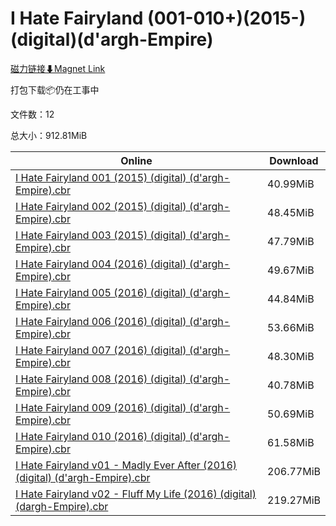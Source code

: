 # I Hate Fairyland (001-010+)(2015-)(digital)(d'argh-Empire)

[磁力链接⬇Magnet Link](magnet:?xt=urn:btih:5ade84c9f542387963f4bc2d788167ebe1ff8311&dn=I%20Hate%20Fairyland%20%28001-010%2B%29%282015-%29%28digital%29%28d%27argh-Empire%29)

打包下载📦仍在工事中

文件数：12

总大小：912.81MiB

Online | Download
--- | ---
[I Hate Fairyland 001 (2015) (digital) (d'argh-Empire).cbr](https://github.com/alicewish/markdown/blob/master/comic/I-Hate-Fairyland-001-2015-digital-dargh-Empire-cbr.md) | 40.99MiB
[I Hate Fairyland 002 (2015) (digital) (d'argh-Empire).cbr](https://github.com/alicewish/markdown/blob/master/comic/I-Hate-Fairyland-002-2015-digital-dargh-Empire-cbr.md) | 48.45MiB
[I Hate Fairyland 003 (2015) (digital) (d'argh-Empire).cbr](https://github.com/alicewish/markdown/blob/master/comic/I-Hate-Fairyland-003-2015-digital-dargh-Empire-cbr.md) | 47.79MiB
[I Hate Fairyland 004 (2016) (digital) (d'argh-Empire).cbr](https://github.com/alicewish/markdown/blob/master/comic/I-Hate-Fairyland-004-2016-digital-dargh-Empire-cbr.md) | 49.67MiB
[I Hate Fairyland 005 (2016) (digital) (d'argh-Empire).cbr](https://github.com/alicewish/markdown/blob/master/comic/I-Hate-Fairyland-005-2016-digital-dargh-Empire-cbr.md) | 44.84MiB
[I Hate Fairyland 006 (2016) (digital) (d'argh-Empire).cbr](https://github.com/alicewish/markdown/blob/master/comic/I-Hate-Fairyland-006-2016-digital-dargh-Empire-cbr.md) | 53.66MiB
[I Hate Fairyland 007 (2016) (digital) (d'argh-Empire).cbr](https://github.com/alicewish/markdown/blob/master/comic/I-Hate-Fairyland-007-2016-digital-dargh-Empire-cbr.md) | 48.30MiB
[I Hate Fairyland 008 (2016) (digital) (d'argh-Empire).cbr](https://github.com/alicewish/markdown/blob/master/comic/I-Hate-Fairyland-008-2016-digital-dargh-Empire-cbr.md) | 40.78MiB
[I Hate Fairyland 009 (2016) (digital) (d'argh-Empire).cbr](https://github.com/alicewish/markdown/blob/master/comic/I-Hate-Fairyland-009-2016-digital-dargh-Empire-cbr.md) | 50.69MiB
[I Hate Fairyland 010 (2016) (digital) (d'argh-Empire).cbr](https://github.com/alicewish/markdown/blob/master/comic/I-Hate-Fairyland-010-2016-digital-dargh-Empire-cbr.md) | 61.58MiB
[I Hate Fairyland v01 - Madly Ever After (2016) (digital) (d'argh-Empire).cbr](https://github.com/alicewish/markdown/blob/master/comic/I-Hate-Fairyland-v01-Madly-Ever-After-2016-digital-dargh-Empire-cbr.md) | 206.77MiB
[I Hate Fairyland v02 - Fluff My Life (2016) (digital) (dargh-Empire).cbr](https://github.com/alicewish/markdown/blob/master/comic/I-Hate-Fairyland-v02-Fluff-My-Life-2016-digital-dargh-Empire-cbr.md) | 219.27MiB